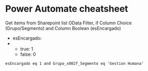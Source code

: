 # Power Automate cheatsheet

Get items from Sharepoint list
OData Filter, if Column Choice (Grupo/Segmento) and Column Boolean (esEncargado)
* esEncargado:
* * true: 1
  * false: 0
```
esEncargado eq 1 and Grupo_x002f_Segmento eq 'Gestion Humana'
```

